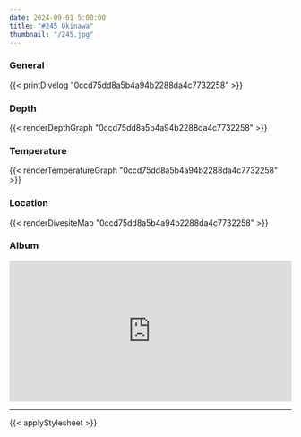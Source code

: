 ```yaml
---
date: 2024-09-01 5:00:00
title: "#245 Okinawa"
thumbnail: "/245.jpg"
---
```


### General

{{< printDivelog "0ccd75dd8a5b4a94b2288da4c7732258" >}}

### Depth

{{< renderDepthGraph "0ccd75dd8a5b4a94b2288da4c7732258" >}}

### Temperature

{{< renderTemperatureGraph "0ccd75dd8a5b4a94b2288da4c7732258" >}}

### Location

{{< renderDivesiteMap "0ccd75dd8a5b4a94b2288da4c7732258" >}}

### Album

<div class='lr_embed' style='position: relative; padding-bottom: 50%; height: 0; overflow: hidden;'><iframe id='iframe' src='https://lightroom.adobe.com/embed/shares/485c6d7615db4100b1dd6b6c7afa54f5/slideshow?background_color=%232D2D2D&color=%23999999' frameborder='0'style='width:100%; height:100%; position: absolute; top:0; left:0;' ></iframe></div>

---

{{< applyStylesheet >}}
